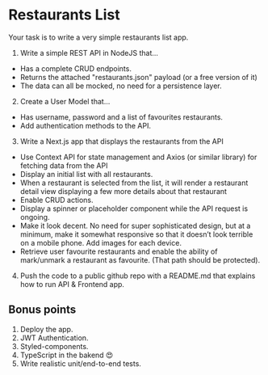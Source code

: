# Restaurants List

Your task is to write a very simple restaurants list app.

1. Write a simple REST API in NodeJS that...

- Has a complete CRUD endpoints.
- Returns the attached "restaurants.json" payload (or a free version of it)
- The data can all be mocked, no need for a persistence layer.

2. Create a User Model that...

- Has username, password and a list of favourites restaurants.
- Add authentication methods to the API.

3. Write a Next.js app that displays the restaurants from the API

- Use Context API for state management and Axios (or similar library) for fetching data from the API
- Display an initial list with all restaurants.
- When a restaurant is selected from the list, it will render a restaurant detail view displaying a few more details about that restaurant
- Enable CRUD actions.
- Display a spinner or placeholder component while the API request is ongoing.
- Make it look decent. No need for super sophisticated design, but at a minimum, make it somewhat responsive so that it doesn’t look terrible on a mobile phone. Add images for each device.
- Retrieve user favourite restaurants and enable the ability of mark/unmark a restaurant as favourite. (That path should be protected).

4. Push the code to a public github repo with a README.md that explains how to run API & Frontend app.

## Bonus points

1. Deploy the app.
2. JWT Authentication.
3. Styled-components.
4. TypeScript in the bakend 😍
5. Write realistic unit/end-to-end tests.
